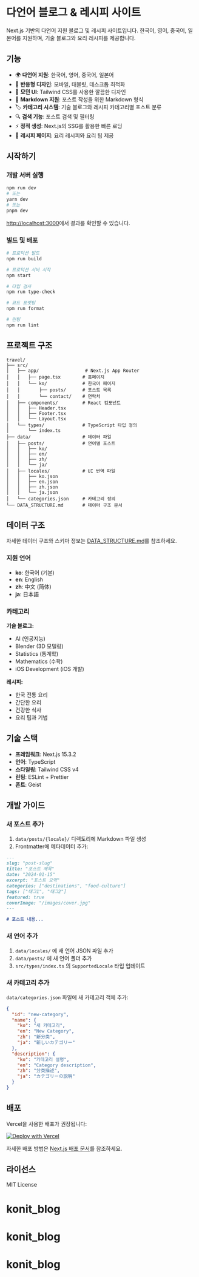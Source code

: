 # 다언어 블로그 & 레시피 사이트

Next.js 기반의 다언어 지원 블로그 및 레시피 사이트입니다. 한국어, 영어, 중국어, 일본어를 지원하며, 기술 블로그와 요리 레시피를 제공합니다.

## 기능

- 🌍 **다언어 지원**: 한국어, 영어, 중국어, 일본어
- 📱 **반응형 디자인**: 모바일, 태블릿, 데스크톱 최적화
- 🎨 **모던 UI**: Tailwind CSS를 사용한 깔끔한 디자인
- 📝 **Markdown 지원**: 포스트 작성을 위한 Markdown 형식
- 🏷️ **카테고리 시스템**: 기술 블로그와 레시피 카테고리별 포스트 분류
- 🔍 **검색 기능**: 포스트 검색 및 필터링
- ⚡ **정적 생성**: Next.js의 SSG를 활용한 빠른 로딩
- 🍳 **레시피 페이지**: 요리 레시피와 요리 팁 제공

## 시작하기

### 개발 서버 실행

```bash
npm run dev
# 또는
yarn dev
# 또는
pnpm dev
```

[http://localhost:3000](http://localhost:3000)에서 결과를 확인할 수 있습니다.

### 빌드 및 배포

```bash
# 프로덕션 빌드
npm run build

# 프로덕션 서버 시작
npm start

# 타입 검사
npm run type-check

# 코드 포맷팅
npm run format

# 린팅
npm run lint
```

## 프로젝트 구조

```
travel/
├── src/
│   ├── app/                 # Next.js App Router
│   │   ├── page.tsx        # 홈페이지
│   │   └── ko/             # 한국어 페이지
│   │       ├── posts/      # 포스트 목록
│   │       └── contact/    # 연락처
│   ├── components/         # React 컴포넌트
│   │   ├── Header.tsx
│   │   ├── Footer.tsx
│   │   └── Layout.tsx
│   └── types/              # TypeScript 타입 정의
│       └── index.ts
├── data/                   # 데이터 파일
│   ├── posts/              # 언어별 포스트
│   │   ├── ko/
│   │   ├── en/
│   │   ├── zh/
│   │   └── ja/
│   ├── locales/            # UI 번역 파일
│   │   ├── ko.json
│   │   ├── en.json
│   │   ├── zh.json
│   │   └── ja.json
│   └── categories.json     # 카테고리 정의
└── DATA_STRUCTURE.md       # 데이터 구조 문서
```

## 데이터 구조

자세한 데이터 구조와 스키마 정보는 [DATA_STRUCTURE.md](./DATA_STRUCTURE.md)를 참조하세요.

### 지원 언어

- **ko**: 한국어 (기본)
- **en**: English
- **zh**: 中文 (简体)
- **ja**: 日本語

### 카테고리

**기술 블로그:**
- AI (인공지능)
- Blender (3D 모델링)
- Statistics (통계학)
- Mathematics (수학)
- iOS Development (iOS 개발)

**레시피:**
- 한국 전통 요리
- 간단한 요리
- 건강한 식사
- 요리 팁과 기법

## 기술 스택

- **프레임워크**: Next.js 15.3.2
- **언어**: TypeScript
- **스타일링**: Tailwind CSS v4
- **린팅**: ESLint + Prettier
- **폰트**: Geist

## 개발 가이드

### 새 포스트 추가

1. `data/posts/{locale}/` 디렉토리에 Markdown 파일 생성
2. Frontmatter에 메타데이터 추가:

```markdown
---
slug: "post-slug"
title: "포스트 제목"
date: "2024-01-15"
excerpt: "포스트 요약"
categories: ["destinations", "food-culture"]
tags: ["태그1", "태그2"]
featured: true
coverImage: "/images/cover.jpg"
---

# 포스트 내용...
```

### 새 언어 추가

1. `data/locales/` 에 새 언어 JSON 파일 추가
2. `data/posts/` 에 새 언어 폴더 추가
3. `src/types/index.ts` 의 `SupportedLocale` 타입 업데이트

### 새 카테고리 추가

`data/categories.json` 파일에 새 카테고리 객체 추가:

```json
{
  "id": "new-category",
  "name": {
    "ko": "새 카테고리",
    "en": "New Category",
    "zh": "新分类",
    "ja": "新しいカテゴリー"
  },
  "description": {
    "ko": "카테고리 설명",
    "en": "Category description",
    "zh": "分类描述",
    "ja": "カテゴリーの説明"
  }
}
```

## 배포

Vercel을 사용한 배포가 권장됩니다:

[![Deploy with Vercel](https://vercel.com/button)](https://vercel.com/new?utm_medium=default-template&filter=next.js&utm_source=create-next-app&utm_campaign=create-next-app-readme)

자세한 배포 방법은 [Next.js 배포 문서](https://nextjs.org/docs/app/building-your-application/deploying)를 참조하세요.

## 라이선스

MIT License
# konit_blog
# konit_blog
# konit_blog
